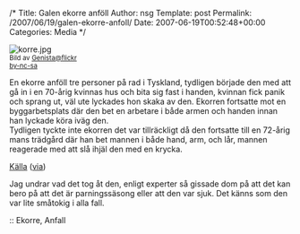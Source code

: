 /*
 Title: Galen ekorre anföll
 Author: nsg
 Template: post
 Permalink: /2007/06/19/galen-ekorre-anfoll/
 Date: 2007-06-19T00:52:48+00:00
 Categories: Media
*/
<div class="left">
  <img src='http://nsg.cc/wp-content/uploads/2007/06/korre.jpg' alt='korre.jpg' /><br /> <small>Bild av <a href="http://www.flickr.com/photos/genista/565361657/">Genista@flickr</a><br /><a href="http://creativecommons.org/licenses/by-nc-sa/2.0/deed.sv">by-nc-sa</a></small>
</div>

En ekorre anföll tre personer på rad i Tyskland, tydligen började den med att gå in i en 70-årig kvinnas hus och bita sig fast i handen, kvinnan fick panik och sprang ut, väl ute lyckades hon skaka av den. Ekorren fortsatte mot en byggarbetsplats där den bet en arbetare i både armen och handen innan han lyckade köra iväg den.  
Tydligen tyckte inte ekorren det var tillräckligt då den fortsatte till en 72-årig mans trädgård där han bet mannen i både hand, arm, och lår, mannen reagerade med att slå ihjäl den med en krycka.

[Källa][1] ([via][2])

Jag undrar vad det tog åt den, enligt experter så gissade dom på att det kan bero på att det är parningssäsong eller att den var sjuk. Det känns som den var lite småtokig i alla fall.

:: Ekorre, Anfall

<small></small>

 [1]: http://today.reuters.co.uk/news/articlenews.aspx?type=oddlyEnoughNews&#038;storyid=2007-06-14T121225Z_01_L14321710_RTRIDST_0_OUKOE-UK-GERMANY-SQUIRREL.XML
 [2]: http://djur.feber.se/feber/art/22363/ekorre_gr_brsrkargng_i_tysklan/